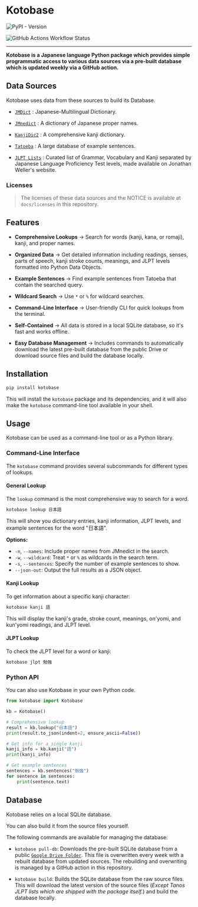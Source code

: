 # Kotobase

![PyPI - Version](https://img.shields.io/pypi/v/kotobase?pypiBaseUrl=https%3A%2F%2Fpypi.org&style=for-the-badge&logoSize=auto)

![GitHub Actions Workflow Status](https://img.shields.io/github/actions/workflow/status/svdC1/kotobase/build_upload_db.yaml?branch=main&style=for-the-badge&label=Database%20Build)

---

**Kotobase is a Japanese language Python package which provides simple programmatic access to various data sources via a pre-built database which is updated weekly via a GitHub action.**

## Data Sources

Kotobase uses data from these sources to build its Database.

-   [`JMDict`](http://www.edrdg.org/jmdict/j_jmdict.html) : Japanese-Multilingual Dictionary.

-   [`JMnedict`](http://www.edrdg.org/enamdict/enamdict_doc.html) : A dictionary of Japanese proper names.

-   [`KanjiDic2`](http://www.edrdg.org/kanjidic/kanjd2index_legacy.html) : A comprehensive kanji dictionary.

-   [`Tatoeba`](https://tatoeba.org/en/) : A large database of example sentences.

-   [`JLPT Lists`](http://www.tanos.co.uk/) : Curated list of Grammar, Vocabulary and Kanji separated by Japanese Language Proficiency Test levels, made available on Jonathan Weller's website.

### Licenses

> The licenses of these data sources and the NOTICE is available at `docs/licenses` in this repository.

## Features

-   **Comprehensive Lookups** &rarr; Search for words (kanji, kana, or romaji), kanji, and proper names.

-   **Organized Data** &rarr; Get detailed information including readings, senses, parts of speech, kanji stroke counts, meanings, and JLPT levels formatted into Python Data Objects.

-   **Example Sentences** &rarr; Find example sentences from Tatoeba that contain the searched query.

-   **Wildcard Search** &rarr; Use `*` or `%` for wildcard searches.

-   **Command-Line Interface** &rarr; User-friendly CLI for quick lookups from the terminal.

-   **Self-Contained** &rarr; All data is stored in a local SQLite database, so it's fast and works offline.

-   **Easy Database Management** &rarr; Includes commands to automatically download the latest pre-built database from the public Drive or download source files and build the database locally.

## Installation

```bash
pip install kotobase
```

This will install the `kotobase` package and its dependencies, and it will also make the `kotobase` command-line tool available in your shell.

## Usage

Kotobase can be used as a command-line tool or as a Python library.

### Command-Line Interface

The `kotobase` command provides several subcommands for different types of lookups.

#### General Lookup

The `lookup` command is the most comprehensive way to search for a word.

```bash
kotobase lookup 日本語
```

This will show you dictionary entries, kanji information, JLPT levels, and example sentences for the word "日本語".

**Options:**

-   `-n`, `--names`: Include proper names from JMnedict in the search.
-   `-w`, `--wildcard`: Treat `*` or `%` as wildcards in the search term.
-   `-s`, `--sentences`: Specify the number of example sentences to show.
-   `--json-out`: Output the full results as a JSON object.

#### Kanji Lookup

To get information about a specific kanji character:

```bash
kotobase kanji 語
```

This will display the kanji's grade, stroke count, meanings, on'yomi, and kun'yomi readings, and JLPT level.

#### JLPT Lookup

To check the JLPT level for a word or kanji:

```bash
kotobase jlpt 勉強
```

### Python API

You can also use Kotobase in your own Python code.

```python
from kotobase import Kotobase

kb = Kotobase()

# Comprehensive lookup
result = kb.lookup("日本語")
print(result.to_json(indent=2, ensure_ascii=False))

# Get info for a single kanji
kanji_info = kb.kanji("語")
print(kanji_info)

# Get example sentences
sentences = kb.sentences("勉強")
for sentence in sentences:
    print(sentence.text)
```

## Database

Kotobase relies on a local SQLite database.

You can also build it from the source files yourself.

The following commands are available for managing the database:

-   `kotobase pull-db`: Downloads the pre-built SQLite database from a public [`Google Drive Folder`](https://drive.google.com/drive/u/0/folders/14wbgMyp0TubFyFaUy0W_CnK9_z7fo_Fv). This file is overwritten every week with a rebuilt database from updated sources. The rebuilding and overwriting is managed by a GitHub action in this repository.

-   `kotobase build`: Builds the SQLite database from the raw source files. This will download the latest version of the source files (_Except Tanos JLPT lists which are shipped with the package itself._) and build the database locally.
